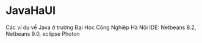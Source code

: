 # JavaHaUI
Các ví dụ về Java ở trường Đại Học Công Nghiệp Hà Nội
IDE:  Netbeans 8.2, Netbeans 9.0, eclipse Photon
